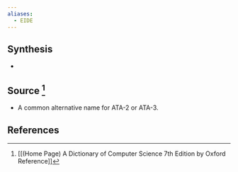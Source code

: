 ```yaml
---
aliases:
  - EIDE
---
```

## Synthesis
- 
## Source [^1]
- A common alternative name for ATA-2 or ATA-3.
## References

[^1]: [[(Home Page) A Dictionary of Computer Science 7th Edition by Oxford Reference]]